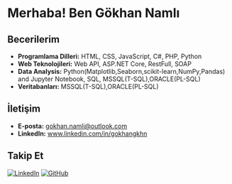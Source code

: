 # Merhaba! Ben Gökhan Namlı


## Becerilerim
- **Programlama Dilleri:** HTML, CSS, JavaScript, C#, PHP, Python
- **Web Teknolojileri:** Web API, ASP.NET Core, RestFull, SOAP
- **Data Analysis:** Python(Matplotlib,Seaborn,scikit-learn,NumPy,Pandas) and Jupyter Notebook, SQL, MSSQL(T-SQL),ORACLE(PL-SQL)
- **Veritabanları:** MSSQL(T-SQL),ORACLE(PL-SQL)

## İletişim
- **E-posta:**  gokhan.namli@outlook.com
- **LinkedIn:** www.linkedin.com/in/gokhangkhn

## Takip Et
[![LinkedIn](https://img.shields.io/badge/LinkedIn-%230077B5.svg?style=for-the-badge&logo=linkedin&logoColor=white)](https://www.linkedin.com/in/gokhangkhn)
[![GitHub](https://img.shields.io/badge/GitHub-%2312100E.svg?style=for-the-badge&logo=github&logoColor=white)](https://www.github.com/GokhanGKHN)

